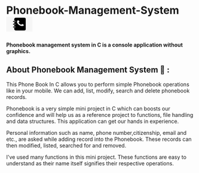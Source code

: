 # Phonebook-Management-System<img src="https://github.com/Kranthi-Guribilli/Phonebook-Management-System/blob/main/phonebook.png" width="70" height="40">
#### Phonebook management system in C is a console application without graphics.
## About Phonebook Management System 🚀 :
<p>  This Phone Book In C allows you to perform simple Phonebook operations like in your mobile. We can add, list, modify, search and delete phonebook records.</p>
<p> Phonebook is a very simple mini project in C which can boosts our confidence and will help us as a reference project to functions, file handling and data structures. This application can get our hands in experience.</p>
<p> Personal information such as name, phone number,citizenship, email and etc., are asked while adding record into the Phonebook. These records can then modified, listed, searched for and removed.</p>
<p> I've used many functions in this mini project. These functions are easy to understand as their name itself signifies their respective operations.
